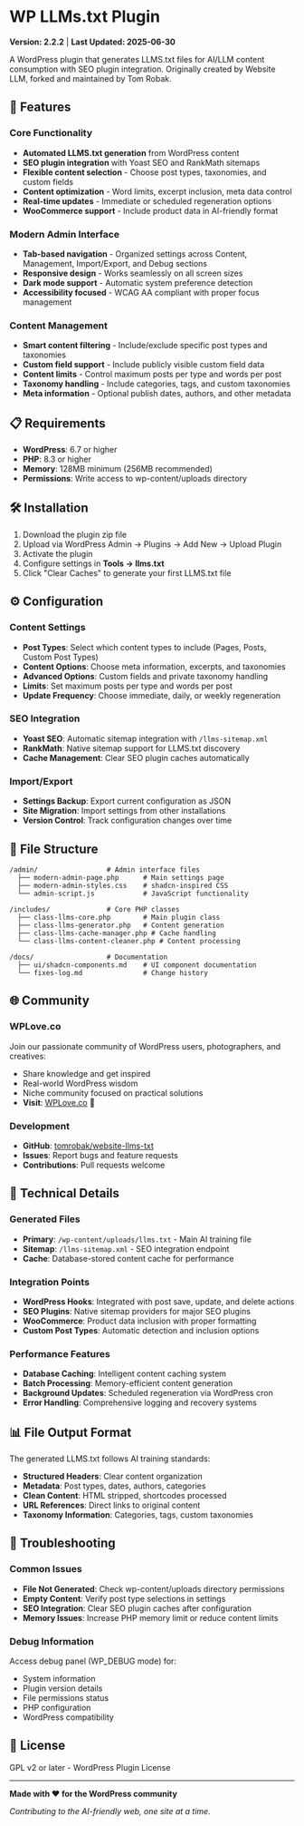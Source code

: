 # WP LLMs.txt Plugin

**Version: 2.2.2** | **Last Updated: 2025-06-30**

A WordPress plugin that generates LLMS.txt files for AI/LLM content consumption with SEO plugin integration. Originally created by Website LLM, forked and maintained by Tom Robak.

## 🚀 Features

### Core Functionality
- **Automated LLMS.txt generation** from WordPress content
- **SEO plugin integration** with Yoast SEO and RankMath sitemaps
- **Flexible content selection** - Choose post types, taxonomies, and custom fields
- **Content optimization** - Word limits, excerpt inclusion, meta data control
- **Real-time updates** - Immediate or scheduled regeneration options
- **WooCommerce support** - Include product data in AI-friendly format

### Modern Admin Interface
- **Tab-based navigation** - Organized settings across Content, Management, Import/Export, and Debug sections
- **Responsive design** - Works seamlessly on all screen sizes
- **Dark mode support** - Automatic system preference detection
- **Accessibility focused** - WCAG AA compliant with proper focus management

### Content Management
- **Smart content filtering** - Include/exclude specific post types and taxonomies
- **Custom field support** - Include publicly visible custom field data
- **Content limits** - Control maximum posts per type and words per post
- **Taxonomy handling** - Include categories, tags, and custom taxonomies
- **Meta information** - Optional publish dates, authors, and other metadata

## 📋 Requirements

- **WordPress**: 6.7 or higher
- **PHP**: 8.3 or higher
- **Memory**: 128MB minimum (256MB recommended)
- **Permissions**: Write access to wp-content/uploads directory

## 🛠️ Installation

1. Download the plugin zip file
2. Upload via WordPress Admin → Plugins → Add New → Upload Plugin
3. Activate the plugin
4. Configure settings in **Tools → llms.txt**
5. Click "Clear Caches" to generate your first LLMS.txt file

## ⚙️ Configuration

### Content Settings
- **Post Types**: Select which content types to include (Pages, Posts, Custom Post Types)
- **Content Options**: Choose meta information, excerpts, and taxonomies
- **Advanced Options**: Custom fields and private taxonomy handling
- **Limits**: Set maximum posts per type and words per post
- **Update Frequency**: Choose immediate, daily, or weekly regeneration

### SEO Integration
- **Yoast SEO**: Automatic sitemap integration with `/llms-sitemap.xml`
- **RankMath**: Native sitemap support for LLMS.txt discovery
- **Cache Management**: Clear SEO plugin caches automatically

### Import/Export
- **Settings Backup**: Export current configuration as JSON
- **Site Migration**: Import settings from other installations
- **Version Control**: Track configuration changes over time

## 📁 File Structure

```
/admin/                 # Admin interface files
  ├── modern-admin-page.php      # Main settings page
  ├── modern-admin-styles.css    # shadcn-inspired CSS
  └── admin-script.js            # JavaScript functionality

/includes/              # Core PHP classes
  ├── class-llms-core.php        # Main plugin class
  ├── class-llms-generator.php   # Content generation
  ├── class-llms-cache-manager.php # Cache handling
  └── class-llms-content-cleaner.php # Content processing

/docs/                  # Documentation
  ├── ui/shadcn-components.md    # UI component documentation
  └── fixes-log.md               # Change history
```

## 🌐 Community

### WPLove.co
Join our passionate community of WordPress users, photographers, and creatives:
- Share knowledge and get inspired
- Real-world WordPress wisdom
- Niche community focused on practical solutions
- **Visit**: [WPLove.co](https://wplove.co) 📸

### Development
- **GitHub**: [tomrobak/website-llms-txt](https://github.com/tomrobak/website-llms-txt)
- **Issues**: Report bugs and feature requests
- **Contributions**: Pull requests welcome

## 🔧 Technical Details

### Generated Files
- **Primary**: `/wp-content/uploads/llms.txt` - Main AI training file
- **Sitemap**: `/llms-sitemap.xml` - SEO integration endpoint
- **Cache**: Database-stored content cache for performance

### Integration Points
- **WordPress Hooks**: Integrated with post save, update, and delete actions
- **SEO Plugins**: Native sitemap providers for major SEO plugins
- **WooCommerce**: Product data inclusion with proper formatting
- **Custom Post Types**: Automatic detection and inclusion options

### Performance Features
- **Database Caching**: Intelligent content caching system
- **Batch Processing**: Memory-efficient content generation
- **Background Updates**: Scheduled regeneration via WordPress cron
- **Error Handling**: Comprehensive logging and recovery systems

## 📊 File Output Format

The generated LLMS.txt follows AI training standards:
- **Structured Headers**: Clear content organization
- **Metadata**: Post types, dates, authors, categories
- **Clean Content**: HTML stripped, shortcodes processed
- **URL References**: Direct links to original content
- **Taxonomy Information**: Categories, tags, custom taxonomies

## 🐛 Troubleshooting

### Common Issues
- **File Not Generated**: Check wp-content/uploads directory permissions
- **Empty Content**: Verify post type selections in settings
- **SEO Integration**: Clear SEO plugin caches after configuration
- **Memory Issues**: Increase PHP memory limit or reduce content limits

### Debug Information
Access debug panel (WP_DEBUG mode) for:
- System information
- Plugin version details
- File permissions status
- PHP configuration
- WordPress compatibility

## 📄 License

GPL v2 or later - WordPress Plugin License

---

**Made with ❤️ for the WordPress community**

*Contributing to the AI-friendly web, one site at a time.*
